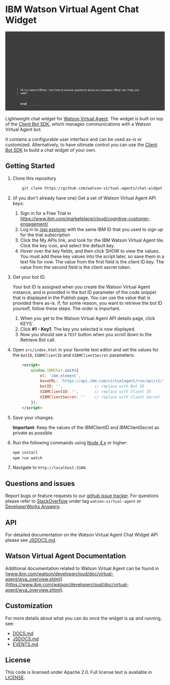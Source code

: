 # IBM Watson Virtual Agent Chat Widget

![Chat Widget example screencap](https://github.com/watson-virtual-agents/chat-widget/blob/dev/images/screencap.gif)

Lightweight chat widget for [Watson Virtual Agent](https://www.ibm.com/marketplace/cloud/cognitive-customer-engagement/). The widget is built on top of the [Client Bot SDK](https://github.com/watson-virtual-agents/client-sdk), which manages communications with a Watson Virtual Agent bot. 

It contains a configurable user interface and can be used as-is or customized. Alternatively, to have ultimate control you can use the [Client Bot SDK](https://github.com/watson-virtual-agents/client-sdk) to build a chat widget of your own.

## Getting Started

1. Clone this repository

    ```bash
        git clone https://github.com/watson-virtual-agents/chat-widget
    ```
  
2. (if you don't already have one) Get a set of Watson Virtual Agent API keys:
    1. Sign in for a Free Trial in https://www.ibm.com/marketplace/cloud/cognitive-customer-engagement/
    2. Log in to [/api explorer](https://developer.ibm.com/api/) with the same IBM ID that you used to sign up for the trial subscription
    3. Click the My APIs link, and look for the IBM Watson Virtual Agent tile. Click the key icon, and select the default key.
    4. Hover over the key fields, and then click SHOW to view the values. You must add these key values into the script later, so save them in a text file for now. The value from the first field is the client ID key. The value from the second field is the client secret token.

3. Get your bot ID.
    
    Your bot ID is assigned when you create the Watson Virtual Agent instance, and is provided in the bot ID parameter of the code snippet that is displayed in the Publish page. You can use the value that is provided there as-is. 
    If, for some reason, you want to retrieve the bot ID yourself, follow these steps. The order is important.
    1. When you get to the Watson Virtual Agent API details page, click KEYS`.
    2. Click **#1 - Key1**.
    The key you selected is now displayed.
    3. Now you should see a `TEST` button when you scroll down to the Retrieve Bot call.

4. Open `src/index.html` in your favorite text editor and set the values for the `botID`, `XIBMClientID` and `XIBMClientSecret` parameters:
    ```html
        <script>
            window.IBMChat.init({
                el: 'ibm_element',
                baseURL: 'https://api.ibm.com/virtualagent/run/api/v1/',
                botID: '',              // replace with Bot ID
                XIBMClientID: '',       // replace with Client ID
                XIBMClientSecret: ''    // replace with Client Secret
            });
        </script>
    ```

5. Save your changes.

    **Important**: Keep the values of the IBMClientID and IBMClientSecret as private as possible.

6. Run the following commands using [Node 4.x](https://nodejs.org/) or higher:

    ```bash
    npm install
    npm run watch
    ```

7. Navigate to `http://localhost:3100`.

## Questions and issues

Report bugs or feature requests to our [github issue tracker](https://github.com/watson-virtual-agents/chat-widget/issues). 
For questions please refer to [StackOverflow](http://stackoverflow.com/questions/tagged/watson-virtual-agent) under tag `watson-virtual-agent` or [DeveloperWorks Answers](https://developer.ibm.com/answers/topics/watson-virtual-agent).

## API

For detailed documentation on the Watson Virtual Agent Chat Widget API please see [JSDOCS.md](./docs/JSDOCS.md).

## Watson Virtual Agent Documentation

Additional documentation related to Watson Virtual Agent can be found in [www.ibm.com/watson/developercloud/doc/virtual-agent/wva_overview.shtml](https://www.ibm.com/watson/developercloud/doc/virtual-agent/wva_overview.shtml).

## Customization

For more details about what you can do once the widget is up and running, see:
- [DOCS.md](./docs/DOCS.md)
- [JSDOCS.md](./docs/JSDOCS.md)
- [EVENTS.md](./docs/EVENTS.md)

## License

This code is licensed under Apache 2.0. Full license text is available in [LICENSE](https://github.com/watson-virtual-agents/chat-widget/blob/master/LICENSE).